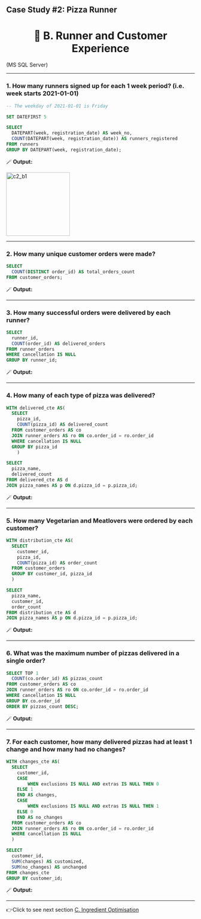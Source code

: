 ##  Case Study #2: Pizza Runner 
<h1 align='center'> 👥 B. Runner and Customer Experience </h1>
(MS SQL Server)

<hr>

### 1. How many runners signed up for each 1 week period? (i.e. week starts 2021-01-01)
```sql
-- The weekday of 2021-01-01 is Friday

SET DATEFIRST 5

SELECT
  DATEPART(week, registration_date) AS week_no,
  COUNT(DATEPART(week, registration_date)) AS runners_registered
FROM runners
GROUP BY DATEPART(week, registration_date);
```
   🪄 **Output:**

<img width="170" alt="c2_b1" src="https://user-images.githubusercontent.com/122411152/213526095-a4cd2289-44af-41e1-a526-19c25105e668.png">

<hr>

### 2. How many unique customer orders were made?
```sql
SELECT
  COUNT(DISTINCT order_id) AS total_orders_count
FROM customer_orders;
```
   🪄 **Output:**
   


<hr>

### 3. How many successful orders were delivered by each runner?
```sql
SELECT
  runner_id,
  COUNT(order_id) AS delivered_orders
FROM runner_orders
WHERE cancellation IS NULL
GROUP BY runner_id;
```
   🪄 **Output:**
   


<hr>

### 4. How many of each type of pizza was delivered?
```sql
WITH delivered_cte AS(
  SELECT
    pizza_id,
    COUNT(pizza_id) AS delivered_count
  FROM customer_orders AS co
  JOIN runner_orders AS ro ON co.order_id = ro.order_id
  WHERE cancellation IS NULL
  GROUP BY pizza_id
	)

SELECT
  pizza_name,
  delivered_count
FROM delivered_cte AS d
JOIN pizza_names AS p ON d.pizza_id = p.pizza_id;
```
   🪄 **Output:**
   


<hr>

### 5. How many Vegetarian and Meatlovers were ordered by each customer?
```sql
WITH distribution_cte AS(
  SELECT
    customer_id,
    pizza_id,
    COUNT(pizza_id) AS order_count
  FROM customer_orders
  GROUP BY customer_id, pizza_id
  )

SELECT
  pizza_name,
  customer_id,
  order_count
FROM distribution_cte AS d
JOIN pizza_names AS p ON d.pizza_id = p.pizza_id;
```
   🪄 **Output:**
   


<hr>

### 6. What was the maximum number of pizzas delivered in a single order?
```sql
SELECT TOP 1
  COUNT(co.order_id) AS pizzas_count
FROM customer_orders AS co
JOIN runner_orders AS ro ON co.order_id = ro.order_id
WHERE cancellation IS NULL
GROUP BY co.order_id 
ORDER BY pizzas_count DESC;
```
   🪄 **Output:**
   


<hr>

### 7. For each customer, how many delivered pizzas had at least 1 change and how many had no changes?
```sql
WITH changes_cte AS(
  SELECT
    customer_id,
    CASE
    	WHEN exclusions IS NULL AND extras IS NULL THEN 0
	ELSE 1
    END AS changes,
    CASE
    	WHEN exclusions IS NULL AND extras IS NULL THEN 1
	ELSE 0
    END AS no_changes
  FROM customer_orders AS co
  JOIN runner_orders AS ro ON co.order_id = ro.order_id
  WHERE cancellation IS NULL
  )

SELECT
  customer_id,
  SUM(changes) AS customized,
  SUM(no_changes) AS unchanged
FROM changes_cte
GROUP BY customer_id;
```
   🪄 **Output:**
   


<hr>

👉Click to see next section [C. Ingredient Optimisation ](Bonus_questions_solutions.md)

